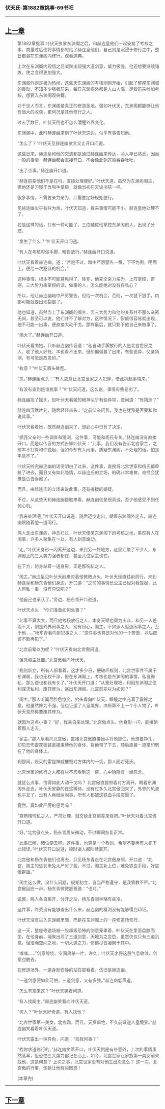 ### 伏天氏-第1882章挑事-69书吧

--------
[上一章](./bb664dbfe5c569a0928530021fa8565c.md)
--------


>
>
>
>第1882章挑事
>叶伏天执掌东渊阁之后，和赫连皇他们一起安排了考核之事，商量过后便将事情都甩给了赫连皇他们，自己则是沉浸于修行之中，整日都混在东渊阁内修行，观看道典。
>
>上次在东渊阁内观悟之后凝聚出超强大道剑意，威力极强，他还想要继续锤炼，使之变得更加强大。
>
>东渊阁外则是极为热闹，这些天东渊阁的考核刚刚开始，引起了整座东渊城的轰动，不知多少强者前来，每日东渊阁外都是人山人海，尽皆前来参加考核，想要入东渊阁观典籍。
>
>对于世人而言，东渊阁是真正的修道圣地，强如叶伏天，东渊阁都能够让他有很大的收获，更何况是其他修行之人。
>
>过去了数日，叶伏天倒也不怎么清楚外界变化。
>
>东渊阁中，此时赫连幽来到了叶伏天这边，似乎有事告知他。
>
>“怎么了？”叶伏天见赫连幽欲言又止开口问道。
>
>这些日来，赫连皇和他的交流都是通过赫连幽来传达，两人早已熟悉，因而一般的事情，赫连幽都会直接开口，不会像此刻这般吞吞吐吐。
>
>“出了点事。”赫连幽开口道。
>
>“赫连前辈他们不是在吗，直接处理便好。”叶伏天道，虽然为东渊阁阁主，但他还是习惯于当甩手掌柜，就像当初在天谕书院一样。
>
>很多事情，不需要亲力亲为，只需要定好规矩便行。
>
>见赫连幽似乎有些为难，叶伏天知道，看来事情可能不小，赫连皇他处理不了。
>
>若是这样的话，只有一种可能了，三位辅佐他掌控东渊阁的人，出现了分歧。
>
>“发生了什么？”叶伏天开口问道。
>
>“有人在考核时做手脚，暗自放行。”赫连幽开口说道。
>
>叶伏天看着赫连幽，道：“若是不过，暗中严厉警告一番，下不为例，明面上，便给一次犯错的机会。”
>
>这种事情，根本不可能避免得了，除非，他完全亲力亲为，上阵掌控，否则，三大势力来掌控的话，做事的人，怎么能绝对没有存私心？
>
>所以，他让赫连幽暗中严厉警告，但给一次机会，否则，一次就下狠手，内部可能就要出现裂痕了。
>
>他也知道，虽然当上了东渊阁的阁主，但三大势力和他的关系并不那么亲密无间，甚至可以说，他们并不了解对方，这种情况下，裂痕很容易就出现，他不可能一出事，便直接大动干戈，那样最后，就只剩下他自己来做事了。
>
>“闹大了。”赫连幽开口道。
>
>叶伏天看向她，只听赫连幽传音道：“私自动手脚放行的人是北宫世家之人，收了他人好处，本也看不出来，但却偏偏暴了出来，有些诡异，父亲猜测，有可能是故意的。”
>
>“故意？”叶伏天眉头微蹙。
>
>“恩。”赫连幽点头：“有人故意让北宫世家之人犯罪，借此挑起事端来。”
>
>“有没有查到是谁挑事？”叶伏天问道，这么说，事情有些恶劣了。
>
>赫连幽摇了摇头，但叶伏天看她的眼神似乎有些异常，便问道：“有猜测？”
>
>赫连幽沉默片刻，随后轻轻点头：“之前父亲问我，我也在犹豫是否要和你说此事。”
>
>叶伏天看着她，既然赫连幽来了，想必心中已有了决定。
>
>“据我父亲的一些调查和猜测，这件事，可能和杨氏有关。”赫连幽没有直接开口，而是以传音的方式告知叶伏天：“此事，我们没有告诉北宫家主，之前本不打算和你说起，但如今却有人闹事，质疑东渊阁，不处理的话，怕是平息不了。”
>
>叶伏天听完赫连幽的话便明白了过来，这件事，直接将北宫世家和杨氏都牵扯了进去，而且又有如此隐情，以赫连氏的立场，的确非常难做，难怪会犹豫是否告诉他了。
>
>而且，由赫连氏的立场来说此事，还有挑拨的嫌疑。
>
>不过，从这些天和赫连幽接触来看，赫连幽倒是很真诚，至少他感受不到任何心机。
>
>“我来处理吧。”叶伏天开口说道，随后迈步走出，朝着东渊阁外走去，赫连幽跟随着他一道同行。
>
>两人走出东渊阁，神念扫过，叶伏天便见东渊阁下的考核之地，果然有人在闹事，许多人聚集在一处，有人刻意煽动。
>
>“走。”叶伏天身形一闪离开这边，来到另一处地方，这里汇聚了不少人，东渊阁上的三大势力强者都在，甚至几位家主也在。
>
>在下方，躬身站着一道身影，正是那徇私之人。
>
>“阁主。”赫连皇见叶伏天前来对着他微微点头，叶伏天径直往前而行，来到赫连皇和杨东青他们身边，开口道：“之前的事情长公主已经对我提起，此人徇私一事，没有异议吧？”
>
>“他自己也承认了。”旁边，杨东青开口说道。
>
>叶伏天点头：“你们准备如何处置？”
>
>“此事不算太大，而且他考核放行之人，本身天赋也颇为出众，和另一人差距不大，倒是外界闹事之人，别有用心，阁主，不如派人驱逐闹事之人，至于他……”杨东青看向那犯事之人：“这件事也算是对他的一个警告，以后应该不敢再犯了。”
>
>“北宫前辈以为呢？”叶伏天看向北宫傲问道。
>
>“但凭阁主处置。”北宫傲看向叶伏天。
>
>“规则新立，所有人都看着，这才多少日，便破坏规则，北宫世家并不属于东渊阁，我也无权干涉，但在东渊阁上，考核也是东渊阁的事情，私自徇私，那么便也和我有关了。”叶伏天开口道：“从重处理吧，利用东渊阁之便利谋求私利，废其修为，逐出东渊阁，北宫前辈以为如何？”
>
>“阁主。”那人听闻后脸色惊变，抬头看向叶伏天，眼瞳之中充满了震撼之意，他虽然修为不强，但也证道了人皇境界，决断算不上一个小人物了，叶伏天竟然称要废其修为。
>
>就因为这点小事？
>“好，我亲自来处理。”北宫傲点头，他身形一闪，直接朝着那人走去。
>
>“家主。”那人皇看向北宫傲，直接北宫傲直接抬手将他抓住，他想要挣扎，却见恐怖雷霆锁链直接束缚他的身体，将他带了下去，随后直接一道掌印劈在了他的身体上。
>
>刹那间，毁灭的雷霆神威摧毁对方体内的一切，那人面若死灰。
>
>北宫世家的修行之人都有些不忍看到这一幕，心中隐隐有一缕怨念。
>
>就这么点事，值得如此大动干戈吗？
>北宫傲直接带着对方离开，朝着东渊阁外走去，叶伏天安静的在这等待，没有过多久北宫傲回来了，外界的风波也平息了，没有人再继续闹事，所有人都被这铁血手段震慑了。
>
>竟然，真如此严厉的惩罚吗？
>
>“查贿赂徇私之人，严肃处理，就交给北宫前辈来做吧。”叶伏天对着北宫傲开口道。
>
>“好。”北宫傲点头，杨东青眉头微动，不过瞬间恢复正常。
>
>“此事已解，诸位便去吧，这件事，也算是一个教训，希望不要再有人犯下此错误。”叶伏天开口说道，顿时诸人都陆续离开。
>
>北宫傲和杨东青他们也离去，只见杨东青走在北宫傲身侧，开口道：“北宫，阁主的惩罚未免太严厉了些，不过，阁主新上位，难免铁血手段，好震慑群雄。”
>
>“阁主这么做，没什么问题，规矩初立，自当严格遵守，是我管教不严。”北宫傲回应一声，杨东青微微颔首道：“也对。”
>
>说罢，两人各自离开，分开之后，杨东青眼神略有些冷。
>
>这件事，终究没有能够查出什么来，赫连幽的猜测没有能够得到印证。
>
>叶伏天没有进入东渊阁里面，而是在东渊阁上的一座修道场修行。
>
>这一天，整座修道场被一股超级恐怖的剑意笼罩着，叶伏天在里面盘膝而坐，在他身前，凝聚出现了三道剑意，天地为之变色，虽然仅仅只有三道剑意，但浩瀚空间之地，一切大道之力，仿佛尽皆凝聚于其中。
>
>“嗤嗤……”剑意缭绕，空间肃杀一片，许久，叶伏天才将这股气息收敛，剑意也散去。
>
>在修道场外，一道身影安静的站在那看着，依旧是赫连幽。
>
>“一道剑意便如此可怕，三道剑意，又有多强。”赫连幽低声道。
>
>“怎么有空来这？”叶伏天笑着问道。
>
>“有人找阁主。”赫连幽笑看向叶伏天道。
>
>“何人？”叶伏天好奇道，有人找他？
>
>“北宫世家第一美女，北宫霜，而且，天资卓绝，不久前证道人皇境界。”赫连幽笑看着叶伏天道。
>
>叶伏天露出一抹异色，问道：“找我何事？”
>
>“找你求道修行的。”赫连幽笑着开口，叶伏天倒是有些意外，上次的事情虽然落幕，但恐怕三大势力都记在心上，如今，北宫世家让家族第一美女前来找他，这是何意？
>上次之事，北宫世家没有对他生出怨念么？
>这一次，北宫傲的行事，倒是让他有些困惑！
>
>(本章完)
>
>

--------
[下一章](./a23207939678d2cc5c682cc11c856733.md)
--------
